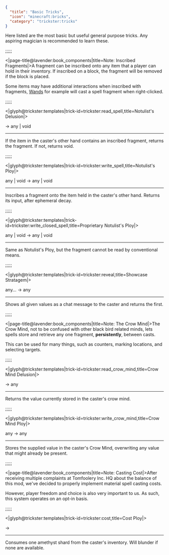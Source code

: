 ```json
{
  "title": "Basic Tricks",
  "icon": "minecraft:bricks",
  "category": "trickster:tricks"
}
```

Here listed are the most basic but useful general purpose tricks.
Any aspiring magician is recommended to learn these.

;;;;;

<|page-title@lavender:book_components|title=Note: Inscribed Fragments|>A fragment can be inscribed onto any item that a player can hold in their inventory.
If inscribed on a block, the fragment will be removed if the block is placed.


Some items may have additional interactions when inscribed with fragments, 
[Wands](^trickster:basics/wand) for example will cast a spell fragment when right-clicked.

;;;;;

<|glyph@trickster:templates|trick-id=trickster:read_spell,title=Notulist's Delusion|>

-> any | void

---

If the item in the caster's other hand contains an inscribed fragment, returns the fragment.
If not, returns void.

;;;;;

<|glyph@trickster:templates|trick-id=trickster:write_spell,title=Notulist's Ploy|>

any | void -> any | void

---

Inscribes a fragment onto the item held in the caster's other hand.
Returns its input, after ephemeral decay.

;;;;;

<|glyph@trickster:templates|trick-id=trickster:write_closed_spell,title=Proprietary Notulist's Ploy|>

any | void -> any | void

---

Same as Notulist's Ploy, but the fragment cannot be read by conventional means.

;;;;;

<|glyph@trickster:templates|trick-id=trickster:reveal,title=Showcase Stratagem|>

any... -> any

---

Shows all given values as a chat message to the caster and returns the first.

;;;;;

<|page-title@lavender:book_components|title=Note: The Crow Mind|>The Crow Mind, not to be confused with other black bird related minds, 
lets spells store and retrieve any one fragment, **persistently**, between casts.


This can be used for many things, such as counters, 
marking locations, and selecting targets.

;;;;;

<|glyph@trickster:templates|trick-id=trickster:read_crow_mind,title=Crow Mind Delusion|>

-> any

---

Returns the value currently stored in the caster's crow mind.

;;;;;

<|glyph@trickster:templates|trick-id=trickster:write_crow_mind,title=Crow Mind Ploy|>

any -> any

---

Stores the supplied value in the caster's Crow Mind, overwriting any value that might already be present.

;;;;;

<|page-title@lavender:book_components|title=Note: Casting Cost|>After receiving multiple complaints at Tomfoolery Inc. HQ about the balance of this mod,
we've decided to properly implement material spell casting costs.


However, player freedom and choice is also very important to us.
As such, this system operates on an opt-in basis.

;;;;;

<|glyph@trickster:templates|trick-id=trickster:cost,title=Cost Ploy|>

->

---

Consumes one amethyst shard from the caster's inventory. Will blunder if none are available.
